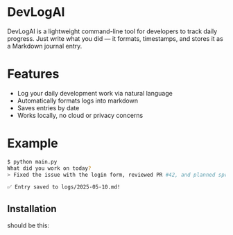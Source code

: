 # DevLogAI 

DevLogAI is a lightweight command-line tool for developers to track daily progress. Just write what you did — it formats, timestamps, and stores it as a Markdown journal entry.

# Features
- Log your daily development work via natural language
- Automatically formats logs into markdown
- Saves entries by date
- Works locally, no cloud or privacy concerns

# Example

```bash
$ python main.py
What did you work on today?
> Fixed the issue with the login form, reviewed PR #42, and planned sprint backlog

✅ Entry saved to logs/2025-05-10.md!
```

## Installation
should be this:


